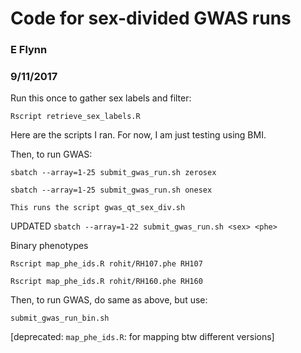 # Code for sex-divided GWAS runs
### E Flynn
### 9/11/2017



Run this once to gather sex labels and filter:

```Rscript retrieve_sex_labels.R```


Here are the scripts I ran. For now, I am just testing using BMI.





Then, to run GWAS:

```sbatch --array=1-25 submit_gwas_run.sh zerosex```

```sbatch --array=1-25 submit_gwas_run.sh onesex```

```This runs the script gwas_qt_sex_div.sh```

UPDATED
```sbatch --array=1-22 submit_gwas_run.sh <sex> <phe>```


Binary phenotypes

```Rscript map_phe_ids.R rohit/RH107.phe RH107```

```Rscript map_phe_ids.R rohit/RH160.phe RH160```


Then, to run GWAS, do same as above, but use:

```submit_gwas_run_bin.sh```


[deprecated: `map_phe_ids.R`: for mapping btw different versions]